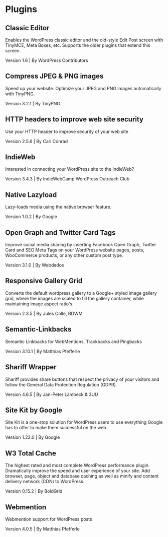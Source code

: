 # Plugins

## Classic Editor

Enables the WordPress classic editor and the old-style Edit Post screen with TinyMCE, Meta Boxes, etc. 
Supports the older plugins that extend this screen.

Version 1.6 | By WordPress Contributors

## Compress JPEG & PNG images

Speed up your website. Optimize your JPEG and PNG images automatically with TinyPNG.

Version 3.2.1 | By TinyPNG

## HTTP headers to improve web site security

Use your HTTP header to improve security of your web site

Version 2.5.6 | By Carl Conrad

## IndieWeb	

Interested in connecting your WordPress site to the IndieWeb?

Version 3.4.3 | By IndieWebCamp WordPress Outreach Club

## Native Lazyload	

Lazy-loads media using the native browser feature.

Version 1.0.2 | By Google

## Open Graph and Twitter Card Tags	

Improve social media sharing by inserting Facebook Open Graph, Twitter Card and SEO Meta Tags on your WordPress website pages, posts, WooCommerce products, or any other custom post type.

Version 3.1.0 | By Webdados

## Responsive Gallery Grid

Converts the default wordpress gallery to a Google+ styled image gallery grid, where the images are scaled to fill the gallery container, while maintaining image aspect ratio's.

Version 2.3.5 | By Jules Colle, BDWM

## Semantic-Linkbacks

Semantic Linkbacks for WebMentions, Trackbacks and Pingbacks

Version 3.10.1 | By Matthias Pfefferle

## Shariff Wrapper

Shariff provides share buttons that respect the privacy of your visitors and follow the General Data Protection Regulation (GDPR).

Version 4.6.5 | By Jan-Peter Lambeck & 3UU

## Site Kit by Google

Site Kit is a one-stop solution for WordPress users to use everything Google has to offer to make them successful on the web.

Version 1.22.0 | By Google

## W3 Total Cache

The highest rated and most complete WordPress performance plugin. Dramatically improve the speed and user experience of your site. Add browser, page, object and database caching as well as minify and content delivery network (CDN) to WordPress.

Version 0.15.2 | By BoldGrid

## Webmention

Webmention support for WordPress posts

Version 4.0.5 | By Matthias Pfefferle